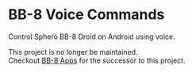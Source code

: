 # BB-8 Voice Commands

Control Sphero BB-8 Droid on Android using voice.

This project is no longer be maintained. \
Checkout [BB-8 Apps](https://github.com/foohyfooh/BB-8_Apps) for the successor to this project.

